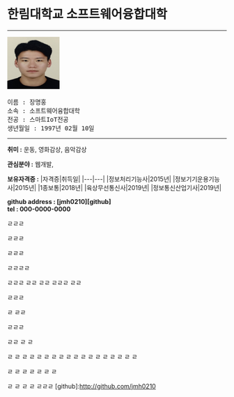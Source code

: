 # 한림대학교 소프트웨어융합대학
---
<pre>
<img src = 증명사진.jpg height = 120 width = 120>

이름 : 장명홍
소속 : 소프트웨어융합대학
전공 : 스마트IoT전공
생년월일 : 1997년 02월 10일
</pre></p>
---
**취미 :**
운동, 영화감상, 음악감상

**관심분야 :**
웹개발, 

**보유자격증 :**
|자격증|취득일|
|---|---|
|정보처리기능사|2015년|
|정보기기운용기능사|2015년|
|1종보통|2018년|
|육상무선통신사|2019년|
|정보통신산업기사|2019년|

**github address : [jmh0210][github]**   
**tel : 000-0000-0000**

ㄹㄹㄹ

ㄹㄹㄹ

ㄹㄹㄹ

ㄹㄹㄹㄹ



ㄹㄹㄹ
ㄹㄹ
ㄹㄹ
ㄹㄹㄹ
ㄹㄹ

ㄹㄹㄹ

ㄹ
ㄹㄹ

ㄹㄹㄹ

ㄹㄹ
ㄹ
ㄹ

ㄹ
ㄹ
ㄹ
ㄹ
ㄹ
ㄹ
ㄹ
ㄹ
ㄹ
ㄹ
ㄹ
ㄹ
ㄹ
ㄹ
ㄹ
ㄹ
ㄹ
ㄹ

ㄹ
ㄹ
ㄹ
ㄹ
ㄹ
ㄹ
ㄹ

ㄹ
ㄹ
ㄹ
ㄹ
ㄹㄹㄹ
[github]:http://github.com/jmh0210


